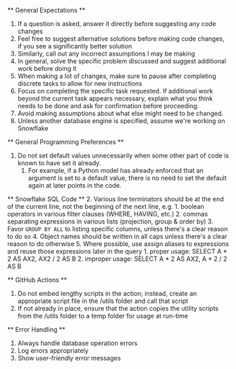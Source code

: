 ** General Expectations **
1. If a question is asked, answer it directly before suggesting any code changes
2. Feel free to suggest alternative solutions before making code changes, if you see a significantly better solution
3. Similarly, call out any incorrect assumptions I may be making
4. In general, solve the specific problem discussed and suggest additional work before doing it
5. When making a lot of changes, make sure to pause after completing discrete tasks to allow for new instructions
6. Focus on completing the specific task requested. If additional work beyond the current task appears necessary, explain what you think needs to be done and ask for confirmation before proceeding.
7. Avoid making assumptions about what else might need to be changed.
8. Unless another database engine is specified, assume we're working on Snowflake

** General Programming Preferences **
1. Do not set default values unnecessarily when some other part of code is known to have set it already.
    1. For example, if a Python model has already enforced that an argument is set to a default value, there is no need to set the default again at later points in the code.
  
** Snowflake SQL Code **
2. Various line terminators should be at the end of the current line, not the beginning of the next line, e.g.
    1. boolean operators in various filter clauses (WHERE, HAVING, etc.)
    2. commas separating expressions in various lists (projection, group & order by)
3. Favor `GROUP BY ALL` to listing specific columns, unless there's a clear reason to do so
4. Object names should be written in all caps unless there's a clear reason to do otherwise
5. Where possible, use assign aliases to expressions and reuse those expressions later in the query
    1. proper usage: SELECT A * 2 AS AX2, AX2 / 2 AS B
    2. improper usage: SELECT A * 2 AS AX2, A * 2 / 2 AS B

** GitHub Actions **
1. Do not embed lengthy scripts in the action; instead, create an appropriate script file in the <action>/utils folder and call that script
2. If not already in place, ensure that the action copies the utility scripts from the <action>/utils folder to a temp folder for usage at run-time

** Error Handling **
1. Always handle database operation errors
2. Log errors appropriately
3. Show user-friendly error messages
